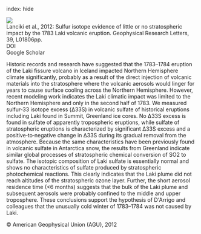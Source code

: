 index: hide

<div class="Citation">
    <div class="Citation-thumb CitationThumb-linked"  data-href="https://doi.org/10.1029/2011gl050075">
      <img src="https://static.claimspace.cloud/climate-study-static/refs/thumbs/5/Lanciki_et_al_2012-thumb.png" />
    </div>

  <div class="Citation-body">
    <div class="Citation-text">Lanciki et al., 2012: Sulfur isotope evidence of little or no stratospheric impact by the 1783 Laki volcanic eruption. <span class="Article-journal">Geophysical Research Letters, </span><span class="Article-volume">39, </span>L01806pp.</div>
    <div class="Citation-links">
      <div class="CitationLink" data-href="https://doi.org/10.1029/2011gl050075">
        <div class="CitationLink-icon CitationLink-Doi"></div>
        <div class="CitationLink-text">DOI</div>
      </div>
      <div class="CitationLink" data-href="https://scholar.google.com/scholar?q=10.1029/2011gl050075">
        <div class="CitationLink-icon CitationLink-Scholar"></div>
        <div class="CitationLink-text">Google Scholar</div>
      </div>
    </div>
  </div>
</div>

Historic records and research have suggested that the 1783–1784 eruption of the Laki fissure volcano in Iceland impacted Northern Hemisphere climate significantly, probably as a result of the direct injection of volcanic materials into the stratosphere where the volcanic aerosols would linger for years to cause surface cooling across the Northern Hemisphere. However, recent modeling work indicates the Laki climatic impact was limited to the Northern Hemisphere and only in the second half of 1783. We measured sulfur‐33 isotope excess (Δ33S) in volcanic sulfate of historical eruptions including Laki found in Summit, Greenland ice cores. No Δ33S excess is found in sulfate of apparently tropospheric eruptions, while sulfate of stratospheric eruptions is characterized by significant Δ33S excess and a positive‐to‐negative change in Δ33S during its gradual removal from the atmosphere. Because the same characteristics have been previously found in volcanic sulfate in Antarctica snow, the results from Greenland indicate similar global processes of stratospheric chemical conversion of SO2 to sulfate. The isotopic composition of Laki sulfate is essentially normal and shows no characteristics of sulfate produced by stratospheric photochemical reactions. This clearly indicates that the Laki plume did not reach altitudes of the stratospheric ozone layer. Further, the short aerosol residence time (<6 months) suggests that the bulk of the Laki plume and subsequent aerosols were probably confined to the middle and upper troposphere. These conclusions support the hypothesis of D'Arrigo and colleagues that the unusually cold winter of 1783–1784 was not caused by Laki.

<div class="Citation-copy">
&copy; American Geophysical Union (AGU), 2012
</div>